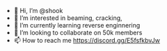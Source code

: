 - 👋 Hi, I’m @shook
- 👀 I’m interested in beaming, cracking,
- 🌱 I’m currently learning reverse enginnering
- 💞️ I’m looking to collaborate on 50k members
- 📫 How to reach me  https://discord.gg/E5fsfkbvJw
  

